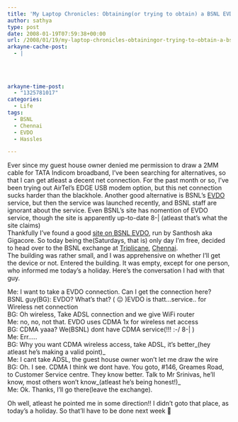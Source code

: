```yaml
---
title: 'My Laptop Chronicles: Obtaining(or trying to obtain) a BSNL EVDO connection Part 1'
author: sathya
type: post
date: 2008-01-19T07:59:38+00:00
url: /2008/01/19/my-laptop-chronicles-obtainingor-trying-to-obtain-a-bsnl-evdo-connection-part-1/
arkayne-cache-post:
  - |
    
    
    
    
arkayne-time-post:
  - "1325781017"
categories:
  - Life
tags:
  - BSNL
  - Chennai
  - EVDO
  - Hassles

---
```

Ever since my guest house owner denied me permission to draw a 2MM cable for TATA Indicom broadband, I&#8217;ve been searching for alternatives, so that I can get atleast a decent net connection. For the past month or so, I&#8217;ve been trying out AirTel&#8217;s EDGE USB modem option, but this net connection sucks harder than the blackhole. Another good alternative is BSNL&#8217;s [EVDO][1] service, but then the service was launched recently, and BSNL staff are ignorant about the service. Even BSNL&#8217;s site has nomention of EVDO service, though the site is apparently up-to-date 8-| (atleast that&#8217;s what the site claims)  
Thankfully I&#8217;ve found a good [site on BSNL EVDO][2], run by Santhosh aka Gigacore. So today being the(Saturdays, that is) only day I&#8217;m free, decided to head over to the BSNL exchange at [Triplicane][3], [Chennai][4].  
The building was rather small, and I was apprehensive on whether I&#8217;ll get the device or not. Entered the building. It was empty, except for one person, who informed me today&#8217;s a holiday. Here&#8217;s the conversation I had with that guy.

Me: I want to take a EVDO connection. Can I get the connection here?  
BSNL guy(BG): EVDO? What&#8217;s that? ( 😐 )EVDO is thatt&#8230;service.. for Wireless net connection  
BG: Oh wireless, Take ADSL connection and we give WiFi router  
Me: no, no, not that. EVDO uses CDMA 1x for wireless net access  
BG: CDMA yaaa? We(BSNL) dont have CDMA service(!!! :-/ 8-| )  
Me: Err&#8230;..  
BG: Why you want CDMA wireless access, take ADSL, it&#8217;s better_(hey atleast he&#8217;s making a valid point)_  
Me: I cant take ADSL, the guest house owner won&#8217;t let me draw the wire  
BG: Oh. I see. CDMA I think we dont have. You goto, #146, Greames Road, to Customer Service centre. They know better. Talk to Mr Srinivas, he&#8217;ll know, most others won&#8217;t know_(atleast he&#8217;s being honest!)_  
Me: Ok. Thanks, I&#8217;ll go there(leave the exchange).

Oh well, atleast he pointed me in some direction!! I didn&#8217;t goto that place, as today&#8217;s a holiday. So that&#8217;ll have to be done next week 🙁

 [1]: http://en.wikipedia.org/wiki/Evolution-Data_Optimized
 [2]: http://bsnlevdo.themebin.com/
 [3]: http://en.wikipedia.org/wiki/Triplicane
 [4]: http://en.wikipedia.org/wiki/Chennai
